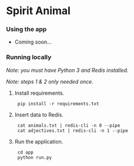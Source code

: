 # Spirit Animal

### Using the app

* Coming soon...


### Running locally
_Note: you must have Python 3 and Redis installed._

_Note: steps 1 & 2 only needed once._

1. Install requirements.

        pip install -r requirements.txt

2. Insert data to Redis.

        cat animals.txt | redis-cli -n 0 --pipe
        cat adjectives.txt | redis-cli -n 1 --pipe
    
3. Run the application.
    
        cd app
        python run.py
    